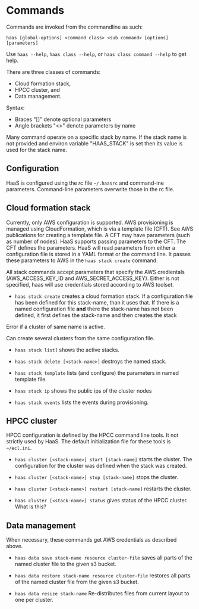 # Commands

Commands are invoked from the commandline as such:
```
haas [global-options] <command class> <sub command> [options] [parameters]
```

Use `haas --help`, `haas class --help`, or `haas class command --help` to
get help.

There are three classes of commands:

  * Cloud formation stack,
  * HPCC cluster, and
  * Data management.

Syntax:
  * Braces "[]" denote optional parameters
  * Angle brackets "<>" denote parameters by name

Many command operate on a specific stack by name.
If the stack name is not provided and environ variable "HAAS_STACK" is
set then its value is used for the stack name.

## Configuration

HaaS is configured using the _rc_ file `~/.haasrc` and
command-ine parameters.
Command-line parameters overwrite those in the rc file.

## Cloud formation stack

Currently, only AWS configuration is supported.
AWS provisioning is managed using CloudFormation, which is via a template
file (CFT).
See AWS publications for creating a template file.
A CFT may have parameters (such as number of nodes).
HaaS supports passing parameters to the CFT.
The CFT defines the parameters.
HaaS will read parameters from either a configuration file
is stored in a YAML format or the command line.
It passes these parameters to AWS in the `haas stack create` command.

All stack commands accept parameters that specify the AWS
credientals (AWS_ACCESS_KEY_ID and AWS_SECRET_ACCESS_KEY).
Either is not specified, haas will use credentials stored according to
AWS toolset.

  * `haas stack create` creates a cloud
  formation stack.
  If a configuration file has been defined for this stack-name, than
  it uses that.
  If there is a named configuration file **and** there the stack-name
  has not been defined, it first defines the stack-name and then
  creates the stack

  Error if a cluster of same name is active.

  Can create several clusters from the same configuration file.

  * `haas stack list]` shows the active stacks.

  * `haas stack delete [<stack-name>]` destroys the named stack.

  * `haas stack template` lists (and configure) the parameters in 
named template file.
  * `haas stack ip` shows the public ips of the cluster nodes
  * `haas stack events` lists the events during provisioning.

## HPCC cluster

HPCC configuration is defined by the HPCC command line tools.
It not strictly used by HaaS.
The default initialization file for these tools is `~/ecl.ini`.

  * `haas cluster [<stack-name>] start [stack-name]` starts the cluster.
  The configuration for the cluster was defined when the stack was
  created.

  *  `haas cluster [<stack-name>] stop [stack-name]` stops the cluster.

  * `haas cluster [<stack-name>] restart [stack-name]` restarts the cluster.

  * `haas cluster [<stack-name>] status` gives status of the HPCC cluster.
  What is this?

## Data management

When necessary, these commands get AWS credentials as described above.

  * `haas data save stack-name resource cluster-file` saves all
  parts of the named cluster file to the given s3 bucket.

  * `haas data restore stack-name resource cluster-file`
  restores all parts of the named cluster file from the given s3
  bucket.

  * `haas data resize stack-name`
  Re-distributes files from current layout to one per cluster.





